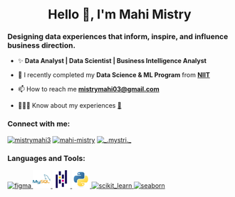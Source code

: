 <h1 align="center">Hello 👋, I'm Mahi Mistry</h1>
<h3 align="left">Designing data experiences that inform, inspire, and influence business direction.</h3>

- ✨ **Data Analyst | Data Scientist | Business Intelligence Analyst**

- 🌱 I recently completed my **Data Science & ML Program** from [**NIIT**](https://drive.google.com/file/d/1cJ6nfKa229HGow3hRDIIFDhd_r2D0YoI/view?usp=drive_link)

- 📫 How to reach me **mistrymahi03@gmail.com**

- 👨🏻‍💻 Know about my experiences [📄](https://drive.google.com/file/d/1cXhoPemINX_Jf2PdRyGfRxxsQyG2uNu5/view?usp=sharing)

<h3 align="left">Connect with me:</h3>
<p align="left">
<a href="https://twitter.com/mistrymahi3" target="blank"><img align="center" src="https://raw.githubusercontent.com/rahuldkjain/github-profile-readme-generator/master/src/images/icons/Social/twitter.svg" alt="mistrymahi3" height="30" width="40" /></a>
<a href="https://linkedin.com/in/mahi-mistry" target="blank"><img align="center" src="https://raw.githubusercontent.com/rahuldkjain/github-profile-readme-generator/master/src/images/icons/Social/linked-in-alt.svg" alt="mahi-mistry" height="30" width="40" /></a>
<a href="https://instagram.com/_.mystri._" target="blank"><img align="center" src="https://raw.githubusercontent.com/rahuldkjain/github-profile-readme-generator/master/src/images/icons/Social/instagram.svg" alt="_.mystri._" height="30" width="40" /></a>
</p>

<h3 align="left">Languages and Tools:</h3>
<p align="left"> <a href="https://www.figma.com/" target="_blank" rel="noreferrer"> <img src="https://www.vectorlogo.zone/logos/figma/figma-icon.svg" alt="figma" width="40" height="40"/> </a> <a href="https://www.mysql.com/" target="_blank" rel="noreferrer"> <img src="https://raw.githubusercontent.com/devicons/devicon/master/icons/mysql/mysql-original-wordmark.svg" alt="mysql" width="40" height="40"/> </a> <a href="https://pandas.pydata.org/" target="_blank" rel="noreferrer"> <img src="https://raw.githubusercontent.com/devicons/devicon/2ae2a900d2f041da66e950e4d48052658d850630/icons/pandas/pandas-original.svg" alt="pandas" width="40" height="40"/> </a> <a href="https://www.python.org" target="_blank" rel="noreferrer"> <img src="https://raw.githubusercontent.com/devicons/devicon/master/icons/python/python-original.svg" alt="python" width="40" height="40"/> </a> <a href="https://scikit-learn.org/" target="_blank" rel="noreferrer"> <img src="https://upload.wikimedia.org/wikipedia/commons/0/05/Scikit_learn_logo_small.svg" alt="scikit_learn" width="40" height="40"/> </a> <a href="https://seaborn.pydata.org/" target="_blank" rel="noreferrer"> <img src="https://seaborn.pydata.org/_images/logo-mark-lightbg.svg" alt="seaborn" width="40" height="40"/> </a> </p>

